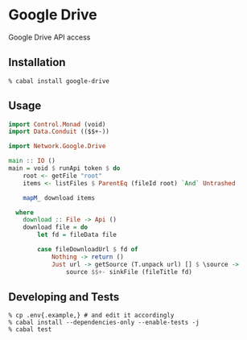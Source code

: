 # Google Drive

Google Drive API access

## Installation

```
% cabal install google-drive
```

## Usage

```haskell
import Control.Monad (void)
import Data.Conduit (($$+-))

import Network.Google.Drive

main :: IO ()
main = void $ runApi token $ do
    root <- getFile "root"
    items <- listFiles $ ParentEq (fileId root) `And` Untrashed

    mapM_ download items

  where
    download :: File -> Api ()
    download file = do
        let fd = fileData file

        case fileDownloadUrl $ fd of
            Nothing -> return ()
            Just url -> getSource (T.unpack url) [] $ \source ->
                source $$+- sinkFile (fileTitle fd)
```

## Developing and Tests

```
% cp .env{.example,} # and edit it accordingly
% cabal install --dependencies-only --enable-tests -j
% cabal test
```
